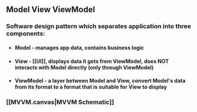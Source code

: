 ## Model View ViewModel
### Software design pattern which separates application into three components:
- #### Model - manages app data, contains business logic
- #### View - [[UI]], displays data it gets from ViewModel, does NOT interacts with Model directly (only through ViewModel)
- #### ViewModel - a layer between Model and View, convert Model's data from its format to a format that is suitable for View to display
### [[MVVM.canvas|MVVM Schematic]]